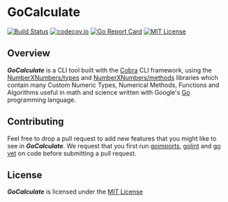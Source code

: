 # GoCalculate

[![Build Status](https://travis-ci.org/NumberXNumbers/GoCalculate.svg?branch=master)](https://travis-ci.org/NumberXNumbers/GoCalculate)
[![codecov.io](https://codecov.io/github/NumberXNumbers/GoCalculate/coverage.svg?branch=master)](https://codecov.io/github/NumberXNumbers/GoCalculate?branch=master)
[![Go Report Card](https://goreportcard.com/badge/github.com/NumberXNumbers/GoCalculate)](https://goreportcard.com/report/github.com/NumberXNumbers/GoCalculate)
[![MIT License](https://img.shields.io/badge/License-MIT-blue.svg)](https://raw.githubusercontent.com/NumberXNumbers/GoCalculate/master/LICENSE)

## Overview

**_GoCalculate_** is a CLI tool built with the [Cobra](https://github.com/spf13/cobra) CLI framework, using the [NumberXNumbers/types](https://github.com/NumberXNumbers/types) and [NumberXNumbers/methods](https://github.com/NumberXNumbers/methods) libraries which contain many Custom Numeric Types, Numerical Methods, Functions and Algorithms useful in math and science written with Google's [Go](https://golang.org/) programming language.

## Contributing

Feel free to drop a pull request to add new features that you might like to see in **_GoCalculate_**. We request that you first run [goimports](https://godoc.org/golang.org/x/tools/cmd/goimports), [golint](https://github.com/golang/lint) and [go vet](https://golang.org/cmd/vet/) on code before submitting a pull request.

## License

**_GoCalculate_** is licensed under the [MIT License](https://opensource.org/licenses/MIT)

